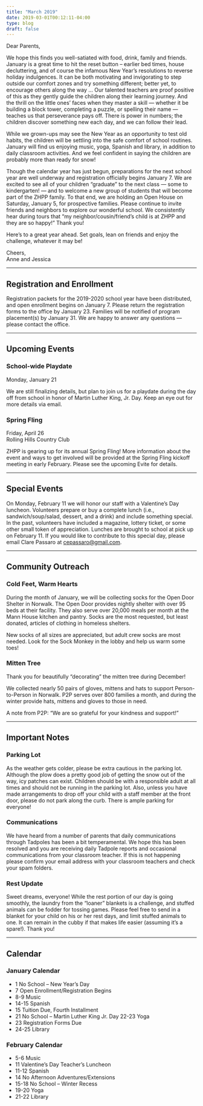 ```yaml
---
title: "March 2019"
date: 2019-03-01T00:12:11-04:00
type: blog
draft: false
---
```


Dear Parents,

We hope this finds you well-satiated with food, drink, family and friends. January is a great time to hit the reset button – earlier bed times, house decluttering, and of course the infamous New Year’s resolutions to reverse holiday indulgences. It can be both motivating and invigorating to step outside our comfort zones and try something different; better yet, to encourage others along the way … Our talented teachers are proof positive of this as they gently guide the children along their learning journey. And the thrill on the little ones’ faces when they master a skill — whether it be building a block tower, completing a puzzle, or spelling their name — teaches us that perseverance pays off. There is power in numbers; the children discover something new each day, and we can follow their lead.

While we grown-ups may see the New Year as an opportunity to test old habits, the children will be settling into the safe comfort of school routines. January will find us enjoying music, yoga, Spanish and library, in addition to daily classroom activities. And we feel confident in saying the children are probably more than ready for snow!

Though the calendar year has just begun, preparations for the next school year are well underway and registration officially begins January 7. We are excited to see all of your children “graduate” to the next class — some to kindergarten! — and to welcome a new group of students that will become part of the ZHPP family. To that end, we are holding an Open House on Saturday, January 5, for prospective families. Please continue to invite friends and neighbors to explore our wonderful school. We consistently hear during tours that “my neighbor/cousin/friend’s child is at ZHPP and they are so happy!” Thank you!

Here’s to a great year ahead. Set goals, lean on friends and enjoy the challenge, whatever it may be!

Cheers,  
Anne and Jessica

---

## Registration and Enrollment

Registration packets for the 2019-2020 school year have been distributed, and open enrollment begins on January 7. Please return the registration forms to the office by January 23. Families will be notified of program placement(s) by January 31. We are happy to answer any questions — please contact the office.

---

## Upcoming Events

### School-wide Playdate

Monday, January 21

We are still finalizing details, but plan to join us for a playdate during the day off from school in honor of Martin Luther King, Jr. Day. Keep an eye out for more details via email.

### Spring Fling

Friday, April 26  
Rolling Hills Country Club

ZHPP is gearing up for its annual Spring Fling! More information about the event and ways to get involved will be provided at the Spring Fling kickoff meeting in early February. Please see the upcoming Evite for details.

---

## Special Events

On Monday, February 11 we will honor our staff with a Valentine’s Day luncheon. Volunteers prepare or buy a complete lunch (i.e., sandwich/soup/salad, dessert, and a drink) and include something special. In the past, volunteers have included a magazine, lottery ticket, or some other small token of appreciation.
Lunches are brought to school at pick up on February 11. If you would like to contribute to this special day, please email Clare Passaro at cepassaro@gmail.com.

---

## Community Outreach

### Cold Feet, Warm Hearts

During the month of January, we will be collecting socks for the Open Door Shelter in Norwalk. The Open Door provides nightly shelter with over 95 beds at their facility. They also serve over 20,000 meals per month at the Mann House kitchen and pantry. Socks are the most requested, but least donated, articles of clothing in homeless shelters.

New socks of all sizes are appreciated, but adult crew socks are most needed. Look for the Sock Monkey in the lobby and help us warm some toes!

### Mitten Tree

Thank you for beautifully “decorating” the mitten tree during December!

We collected nearly 50 pairs of gloves, mittens and hats to support Person-to-Person in Norwalk. P2P serves over 800 families a month, and during the winter provide hats, mittens and gloves to those in need.

A note from P2P: “We are so grateful for your kindness and support!”

---

## Important Notes

### Parking Lot

As the weather gets colder, please be extra cautious in the parking lot. Although the plow does a pretty good job of getting the snow out of the way, icy patches can exist. Children should be with a responsible adult at all times and should not be running in the parking lot. Also, unless you have made arrangements to drop off your child with a staff member at the front door, please do not park along the curb. There is ample parking for everyone!

### Communications

We have heard from a number of parents that daily communications through Tadpoles has been a bit temperamental. We hope this has been resolved and you are receiving daily Tadpole reports and occasional communications from your classroom teacher. If this is not happening please confirm your email address with your classroom teachers and check your spam folders.

### Rest Update

Sweet dreams, everyone! While the rest portion of our day is going smoothly, the laundry from the “loaner” blankets is a challenge, and stuffed animals can be fodder for tossing games. Please feel free to send in a blanket for your child on his or her rest days, and limit stuffed animals to one. It can remain in the cubby if that makes life easier (assuming it’s a spare!). Thank you!

---

## Calendar

### January Calendar

* 1 No School – New Year’s Day
* 7 Open Enrollment/Registration Begins
* 8-9 Music
* 14-15 Spanish
* 15 Tuition Due, Fourth Installment
* 21 No School – Martin Luther King Jr. Day 22-23 Yoga
* 23 Registration Forms Due
* 24-25 Library

### February Calendar

* 5-6 Music
* 11 Valentine’s Day Teacher’s Luncheon
* 11-12 Spanish
* 14 No Afternoon Adventures/Extensions
* 15-18 No School – Winter Recess
* 19-20 Yoga
* 21-22 Library
